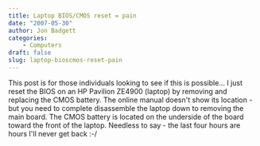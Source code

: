 ```yaml
---
title: Laptop BIOS/CMOS reset = pain
date: "2007-05-30"
author: Jon Badgett
categories:
    - Computers
draft: false
slug: laptop-bioscmos-reset-pain
---
```


This post is for those individuals looking to see if this is possible... I just
reset the BIOS on an HP Pavilion ZE4900 (laptop) by removing and replacing the
CMOS battery. The online manual doesn't show its location - but you need to
complete disassemble the laptop down to removing the main board. The CMOS
battery is located on the underside of the board toward the front of the laptop.
Needless to say - the last four hours are hours I'll never get back :-/
